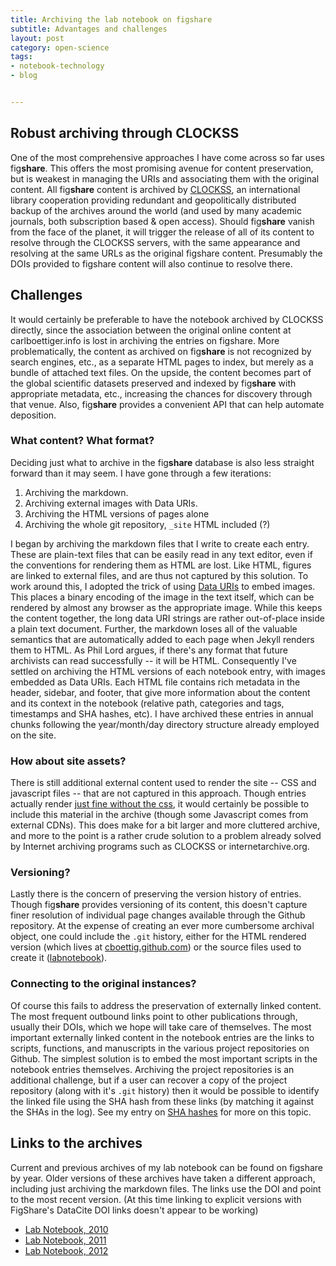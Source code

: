 ```yaml
---
title: Archiving the lab notebook on figshare
subtitle: Advantages and challenges
layout: post
category: open-science
tags: 
- notebook-technology
- blog


---
```


## Robust archiving through CLOCKSS

One of the most comprehensive approaches I have come across so far
uses fig**share**. This offers the most promising avenue for content
preservation, but is weakest in managing the URIs and associating them
with the original content.  All fig**share** content is archived by
[CLOCKSS](http://clockss.org), an international library cooperation
providing redundant and geopolitically distributed backup of the archives
around the world (and used by many academic journals, both subscription
based & open access).  Should fig**share** vanish from the face of the
planet, it will trigger the release of all of its content to resolve
through the CLOCKSS servers, with the same appearance and resolving at
the same URLs as the original figshare content.  Presumably the DOIs
provided to figshare content will also continue to resolve there.


## Challenges

It would certainly be preferable to have the notebook archived by CLOCKSS
directly, since the association between the original online content
at carlboettiger.info is lost in archiving the entries on figshare.
More problematically, the content as archived on fig**share** is not
recognized by search engines, etc., as a separate HTML pages to index,
but merely as a bundle of attached text files. On the upside, the content
becomes part of the global scientific datasets preserved and indexed by
fig**share** with appropriate metadata, etc., increasing the chances for
discovery through that venue. Also, fig**share** provides a convenient
API that can help automate deposition.

### What content? What format? 

Deciding just what to archive in the fig**share** database is also less
straight forward than it may seem.  I have gone through a few iterations:

1. Archiving the markdown.  
2. Archiving external images with Data URIs.  
3. Archiving the HTML versions of pages alone
4. Archiving the whole git repository, `_site` HTML included (?)

I began by archiving the markdown files that I write to create each entry.
These are plain-text files that can be easily read in any text editor,
even if the conventions for rendering them as HTML are lost.  Like HTML,
figures are linked to external files, and are thus not captured by
this solution.  To work around this, I adopted the trick of using [Data
URIs](http://carlboettiger.info/2013/01/24/Data-URIs-for-image-archives.html)
to embed images.  This places a binary encoding of the image
in the text itself, which can be rendered by almost any browser as the
appropriate image.  While this keeps the content together, the long
data URI strings are rather out-of-place inside a plain text document.
Further, the markdown loses all of the valuable semantics that are
automatically added to each page when Jekyll renders them to HTML. As
Phil Lord argues, if there's any format that future archivists can read
successfully -- it will be HTML. Consequently I've settled on archiving
the HTML versions of each notebook entry, with images embedded as Data
URIs.  Each HTML file contains rich metadata in the header, sidebar,
and footer, that give more information about the content and its context
in the notebook (relative path, categories and tags, timestamps and SHA
hashes, etc). I have archived these entries in annual chunks following
the year/month/day directory structure already employed on the site.

### How about site assets?

There is still additional external content used to render the
site -- CSS and javascript files -- that are not captured in this
approach. Though entries actually render [just fine without the css](http://stackoverflow.com/questions/14046738),
it would certainly be possible to include this material in the archive
(though some Javascript comes from external CDNs).  This does make for a
bit larger and more cluttered archive, and more to the point is a rather
crude solution to a problem already solved by Internet archiving programs
such as CLOCKSS or internetarchive.org.

### Versioning?

Lastly there is the concern of preserving the version history of
entries.  Though fig**share** provides versioning of its content,
this doesn't capture finer resolution of individual page changes
available through the Github repository.  At the expense of creating
an ever more cumbersome archival object, one could include the
`.git` history, either for the HTML rendered version (which lives at
[cboettig.github.com](https://github.com/cboettig/cboettig.github.com/))
or the source files used to create it
([labnotebook](https://github.com/cboettig/labnotebook)).


### Connecting to the original instances?

Of course this fails to address the preservation of externally
linked content. The most frequent outbound links point to other
publications through, usually their DOIs, which we hope will take care of
themselves. The most important externally linked content in the notebook entries are the links to
scripts, functions, and manuscripts in the various project repositories
on Github.  The simplest solution is to embed the most important scripts
in the notebook entries themselves.  Archiving the project repositories
is an additional challenge, but if a user can recover a copy of the
project repository (along with it's `.git` history) then it would be
possible to identify the linked file using the SHA hash from these
links (by matching it against the SHAs in the log).  See my entry on
[SHA hashes](/2013/05/03/notebook-features-hashes-providing-an-immutable-and-verifiable-research-record.html)
for more on this topic. 

## Links to the archives

Current and previous archives of my lab notebook can be found on figshare
by year. Older versions of these archives have taken a different approach,
including just archiving the markdown files.  The links use the DOI
and point to the most recent version. (At this time linking to explicit
versions with FigShare's DataCite DOI links doesn't appear to be working)

* [Lab Notebook, 2010](http://dx.doi.org/10.6084/m9.figshare.96916)
* [Lab Notebook, 2011](http://dx.doi.org/10.6084/m9.figshare.96919)
* [Lab Notebook, 2012](http://dx.doi.org/10.6084/m9.figshare.106620)




